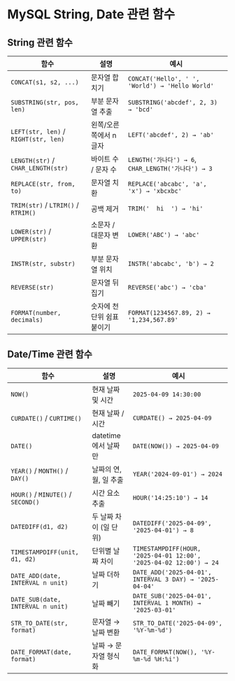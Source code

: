 # MySQL String, Date 관련 함수

## String 관련 함수

| 함수                                 | 설명                       | 예시                                                |
| ------------------------------------ | -------------------------- | --------------------------------------------------- |
| `CONCAT(s1, s2, ...)`                | 문자열 합치기              | `CONCAT('Hello', ' ', 'World') → 'Hello World'`     |
| `SUBSTRING(str, pos, len)`           | 부분 문자열 추출           | `SUBSTRING('abcdef', 2, 3) → 'bcd'`                 |
| `LEFT(str, len)` / `RIGHT(str, len)` | 왼쪽/오른쪽에서 n글자      | `LEFT('abcdef', 2) → 'ab'`                          |
| `LENGTH(str)` / `CHAR_LENGTH(str)`   | 바이트 수 / 문자 수        | `LENGTH('가나다') → 6`, `CHAR_LENGTH('가나다') → 3` |
| `REPLACE(str, from, to)`             | 문자열 치환                | `REPLACE('abcabc', 'a', 'x') → 'xbcxbc'`            |
| `TRIM(str)` / `LTRIM()` / `RTRIM()`  | 공백 제거                  | `TRIM('  hi  ') → 'hi'`                             |
| `LOWER(str)` / `UPPER(str)`          | 소문자 / 대문자 변환       | `LOWER('ABC') → 'abc'`                              |
| `INSTR(str, substr)`                 | 부분 문자열 위치           | `INSTR('abcabc', 'b') → 2`                          |
| `REVERSE(str)`                       | 문자열 뒤집기              | `REVERSE('abc') → 'cba'`                            |
| `FORMAT(number, decimals)`           | 숫자에 천 단위 쉼표 붙이기 | `FORMAT(1234567.89, 2) → '1,234,567.89'`            |

## Date/Time 관련 함수

| 함수                               | 설명                   | 예시                                                         |
| ---------------------------------- | ---------------------- | ------------------------------------------------------------ |
| `NOW()`                            | 현재 날짜 및 시간      | `2025-04-09 14:30:00`                                        |
| `CURDATE()` / `CURTIME()`          | 현재 날짜 / 시간       | `CURDATE() → 2025-04-09`                                     |
| `DATE()`                           | datetime에서 날짜만    | `DATE(NOW()) → 2025-04-09`                                   |
| `YEAR()` / `MONTH()` / `DAY()`     | 날짜의 연, 월, 일 추출 | `YEAR('2024-09-01') → 2024`                                  |
| `HOUR()` / `MINUTE()` / `SECOND()` | 시간 요소 추출         | `HOUR('14:25:10') → 14`                                      |
| `DATEDIFF(d1, d2)`                 | 두 날짜 차이 (일 단위) | `DATEDIFF('2025-04-09', '2025-04-01') → 8`                   |
| `TIMESTAMPDIFF(unit, d1, d2)`      | 단위별 날짜 차이       | `TIMESTAMPDIFF(HOUR, '2025-04-01 12:00', '2025-04-02 12:00') → 24` |
| `DATE_ADD(date, INTERVAL n unit)`  | 날짜 더하기            | `DATE_ADD('2025-04-01', INTERVAL 3 DAY) → '2025-04-04'`      |
| `DATE_SUB(date, INTERVAL n unit)`  | 날짜 빼기              | `DATE_SUB('2025-04-01', INTERVAL 1 MONTH) → '2025-03-01'`    |
| `STR_TO_DATE(str, format)`         | 문자열 → 날짜 변환     | `STR_TO_DATE('2025-04-09', '%Y-%m-%d')`                      |
| `DATE_FORMAT(date, format)`        | 날짜 → 문자열 형식화   | `DATE_FORMAT(NOW(), '%Y-%m-%d %H:%i')`                       |